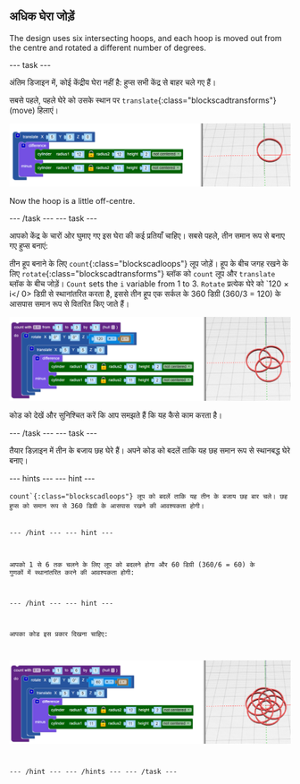 ## अधिक घेरा जोड़ें

The design uses six intersecting hoops, and each hoop is moved out from the centre and rotated a different number of degrees.

--- task ---

अंतिम डिजाइन में, कोई केंद्रीय घेरा नहीं है: हुप्स सभी केंद्र से बाहर चले गए हैं।

सबसे पहले, पहले घेरे को उसके स्थान पर `translate`{:class="blockscadtransforms"} (move) हिलाएं।

![स्क्रीनशॉट](images/pendant-translate.png)

Now the hoop is a little off-centre.

--- /task --- --- task ---

आपको केंद्र के चारों ओर घुमाए गए इस घेरा की कई प्रतियाँ चाहिए। सबसे पहले, तीन समान रूप से बनाए गए हुप्स बनाएं:

तीन हूप बनाने के लिए `count`{:class="blockscadloops"} लूप जोड़ें। हूप के बीच जगह रखने के लिए `rotate`{:class="blockscadtransforms"} ब्लॉक को `count` लूप और `translate` ब्लॉक के बीच जोड़ें। `Count` sets the `i` variable from 1 to 3. `Rotate` प्रत्येक घेरे को `120 × i</ 0> डिग्री से स्थानांतरित करता है, इससे तीन हूप एक सर्कल के 360 डिग्री (360/3 = 120) के आसपास समान रूप से वितरित किए जाते हैं।</p>

<p spaces-before="0"><img src="images/pendant-3-hoops.png" alt="स्क्रीनशॉट" /> </p>

<p spaces-before="0">कोड को देखें और सुनिश्चित करें कि आप समझते हैं कि यह कैसे काम करता है। </p>

<p spaces-before="0">--- /task ---
--- task ---</p>

<p spaces-before="0">तैयार डिज़ाइन में तीन के बजाय छह घेरे हैं। अपने कोड को बदलें ताकि यह छह समान रूप से स्थानबद्ध घेरे बनाए।</p>

<p spaces-before="0">--- hints ---
--- hint ---</p>

<p spaces-before="0"><code>count`{:class="blockscadloops"} लूप को बदलें ताकि यह तीन के बजाय छह बार चले। छह हुप्स को समान रूप से 360 डिग्री के आसपास रखने की आवश्यकता होगी।

--- /hint --- --- hint ---

आपको 1 से 6 तक चलने के लिए लूप को बदलने होगा और 60 डिग्री (360/6 = 60) के गुणकों में स्थानांतरित करने की आवश्यकता होगी:

--- /hint --- --- hint ---

आपका कोड इस प्रकार दिखना चाहिए:

![स्क्रीनशॉट](images/pendant-6-hoops.png)

--- /hint --- --- /hints --- --- /task ---	
	

